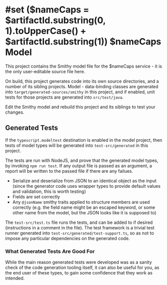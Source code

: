 #set ($nameCaps = $artifactId.substring(0, 1).toUpperCase() + $artifactId.substring(1))
$nameCaps Model
===============

This project contains the Smithy model file for the $nameCaps service - it is the only
user-editable source file here.

On build, this project generates code into its own source directories, and
a number of its sibling projects.  Model - data-binding classes are generated
into `target/generated-sources/smithy` in this project, and if enabled,
unit tests for those projects are generated into `src/test/java`.

Edit the Smithy model and rebuild this project and its siblings to test your
changes.


Generated Tests
---------------

If the `typescript.modeltest` destination is enabled in the model project, then
tests of model types will be generated into `test-src/generated` in this project.

The tests are run with NodeJS, and prove that the generated model types, by
invoking `npm run test`.  If any output file is passed as an argument, a report
will be written to the passed file if there are any failues.

* Serialize and deserialize from JSON to an identical object as the input (since
the generator code uses wrapper types to provide default values and validation,
this is worth testing)
* Fields are set correctly
* Any `@jsonName` smithy traits applied to structure members are used correctly
(e.g. the field name might be an escaped keyword, or some other name from the model,
but the JSON looks like it is supposed to)

The `test-src/test.ts` file runs the tests, and can be added to if desired (instructions
in a comment in the file).  The test framework is a trivial test runner generated
into `test-src/generated/test-support.ts`, so as not to impose any particular
dependencies on the generated code.


### What Generated Tests Are Good For

While the main reason generated tests were developed was as a sanity check of the
code generation tooling itself, it can also be useful for you, as the end user of
these types, to gain some confidence that they work as intended.
